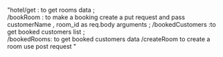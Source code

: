"hotel/get : to get rooms data  ;  
/bookRoom : to  make a booking create a put request and pass  customerName , room_id as req.body arguments   ;
/bookedCustomers   :to get  booked customers list     ;   
/bookedRooms: to get booked customers data 
/createRoom  to create a room use post request "

